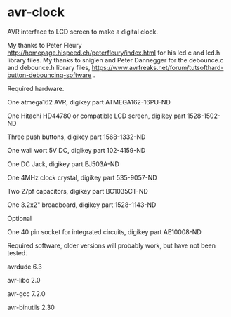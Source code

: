 # avr-clock
AVR interface to LCD screen to make a digital clock.

My thanks to Peter Fleury http://homepage.hispeed.ch/peterfleury/index.html for his lcd.c and lcd.h library files.  My thanks to sniglen and Peter Dannegger for the debounce.c and debounce.h library files, https://www.avrfreaks.net/forum/tutsofthard-button-debouncing-software . 

Required hardware.

One atmega162 AVR, digikey part ATMEGA162-16PU-ND

One Hitachi HD44780 or compatible LCD screen, digikey part 1528-1502-ND

Three push buttons, digikey part 1568-1332-ND

One wall wort 5V DC, digikey part 102-4159-ND

One DC Jack, digikey part EJ503A-ND

One 4MHz clock crystal, digikey part 535-9057-ND

Two 27pf capacitors, digikey part BC1035CT-ND

One 3.2x2" breadboard, digikey part 1528-1143-ND

Optional

One 40 pin socket for integrated circuits, digikey part AE10008-ND

Required software, older versions will probably work, but have not been
tested.

avrdude 6.3

avr-libc 2.0

avr-gcc 7.2.0

avr-binutils 2.30
